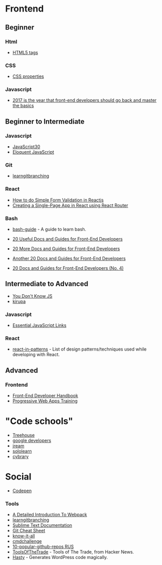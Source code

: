 # Frontend

## Beginner
### Html
* [HTML5 tags](http://www.quackit.com/html_5/tags/)
### CSS
* [CSS properties](http://cssreference.io/)
### Javascript
* [2017 is the year that front-end developers should go back and master the basics](https://medium.freecodecamp.com/what-to-learn-in-2017-if-youre-a-frontend-developer-b6cfef46effd#.8hwjggwgc)

## Beginner to Intermediate
### Javascript
* [JavaScript30](https://javascript30.com/)
* [Eloquent JavaScript](http://eloquentjavascript.net/)
### Git
* [learngitbranching](http://learngitbranching.js.org/)
### React
* [How to do Simple Form Validation in Reactjs](https://hackernoon.com/how-to-do-simple-form-validation-in-reactjs-83b92c080b67#.rg9a3nuem)
* [Creating a Single-Page App in React using React Router](https://www.kirupa.com/react/creating_single_page_app_react_using_react_router.htm)
### Bash
* [bash-guide](https://github.com/Idnan/bash-guide) - A guide to learn bash.

* [20 Useful Docs and Guides for Front-End Developers](https://www.sitepoint.com/20-docs-guides-front-end-developers/)
* [20 More Docs and Guides for Front-End Developers](https://www.sitepoint.com/20-more-docs-guides-front-end-developers/)
* [Another 20 Docs and Guides for Front-End Developers](https://www.sitepoint.com/another-20-docs-guides-front-end-developers/)
* [20 Docs and Guides for Front-End Developers (No. 4)](https://www.sitepoint.com/20-docs-guides-front-end-developers-4/)

## Intermediate to Advanced
* [You Don't Know JS](https://github.com/getify/You-Dont-Know-JS)
* [kirupa](https://www.kirupa.com/)

### Javascript
* [Essential JavaScript Links](https://gist.github.com/tonymtz/3c11d75fa7ba7e682355)

### React
* [react-in-patterns](https://github.com/krasimir/react-in-patterns) - List of design patterns/techniques used while developing with React.

## Advanced

### Frontend
* [Front-End Developer Handbook](https://www.gitbook.com/book/frontendmasters/front-end-handbook-2017/details)
* [Progressive Web Apps Training](https://developers.google.com/web/ilt/pwa/)

# "Code schools"
* [Treehouse](https://teamtreehouse.com/)
* [google developers](https://developers.google.com/web/)
* [jream](https://jream.com)
* [sololearn](https://www.sololearn.com/)
* [cybrary](https://www.cybrary.it)

# Social
* [Codepen](https://codepen.io/)

### Tools
* [A Detailed Introduction To Webpack](https://www.smashingmagazine.com/2017/02/a-detailed-introduction-to-webpack/)
* [learngitbranching](http://learngitbranching.js.org/)
* [Sublime Text Documentation](https://www.sublimetext.com/docs/3/)
* [Git Cheat Sheet](https://www.git-tower.com/blog/git-cheat-sheet/)
* [know-it-all](https://know-it-all.io/)
* [cmdchallenge](https://cmdchallenge.com/)
* [10-popular-github-repos RUS](https://proglib.io/p/10-popular-github-repos/)
* [ToolsOfTheTrade](https://github.com/cjbarber/ToolsOfTheTrade) - Tools of The Trade, from Hacker News.
* [Hasty](https://www.wp-hasty.com/) - Generates WordPress code magically.
